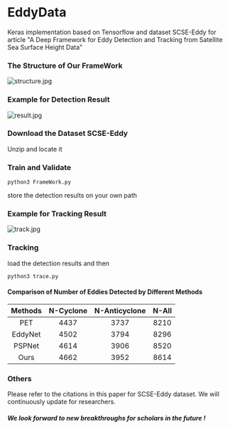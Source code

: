 # EddyData

Keras implementation based on Tensorflow and dataset SCSE-Eddy for article "A Deep Framework for Eddy Detection and Tracking from Satellite Sea Surface Height Data"

### The Structure of Our FrameWork

![structure.jpg](https://github.com/zmokokokok/EddyData/blob/master/example/structure.jpg)

### Example for Detection Result

![result.jpg](https://github.com/zmokokokok/EddyData/blob/master/example/result.jpg)



### Download the Dataset SCSE-Eddy

 Unzip and locate it  



### Train and Validate 

```
python3 FrameWork.py
```

store the detection results on your own path



### Example for Tracking Result

![track.jpg](https://github.com/zmokokokok/EddyData/blob/master/example/track.jpg)



### Tracking

load the detection results and then

```
python3 trace.py
```



#### Comparison of Number of Eddies Detected by Different Methods

| Methods | N-Cyclone | N-Anticyclone | N-All |
| :-----: | :-------: | :-----------: | :---: |
|   PET   |   4437    |     3737      | 8210  |
| EddyNet |   4502    |     3794      | 8296  |
| PSPNet  |   4614    |     3906      | 8520  |
|  Ours   |   4662    |     3952      | 8614  |



### Others

 Please refer to the citations in this paper for SCSE-Eddy dataset. 
 We will continuously update for researchers.


##### We look forward to new breakthroughs for scholars in the future !

